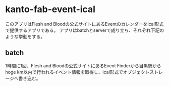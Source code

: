 # kanto-fab-event-ical

このアプリはFlesh and Bloodの公式サイトにあるEventのカレンダーをical形式で提供するアプリである。
アプリはbatchとserverで成り立ち、それぞれ下記のような挙動をする。

## batch
1時間に1回、Flesh and Bloodの公式サイトにあるEvent Finderから目黒駅からhoge km以内で行われるイベント情報を取得し、ical形式でオブジェクトストレージへ書き込む。